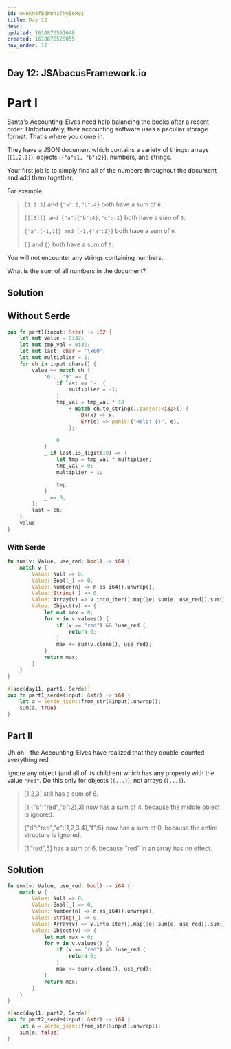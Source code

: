 ```yaml
---
id: mHoKN4fBdW04zTNyE6Roi
title: Day 12
desc: ''
updated: 1610873551648
created: 1610872529055
nav_order: 12
---
```

## Day 12: JSAbacusFramework.io

# Part I

Santa's Accounting-Elves need help balancing the books after a recent order. Unfortunately, their accounting software uses a peculiar storage format. That's where you come in.

They have a JSON document which contains a variety of things: arrays (`[1,2,3]`), objects (`{"a":1, "b":2}`), numbers, and strings.

 Your first job is to simply find all of the numbers throughout the document and add them together.

For example:

> `[1,2,3]` and `{"a":2,"b":4}` both have a sum of `6`.
>
> `[[[3]]] and {"a":{"b":4},"c":-1}` both have a sum of `3`.
>
> `{"a":[-1,1]} and [-1,{"a":1}]` both have a sum of `0`.
>
> `[]` and `{}` both have a sum of `0`.

You will not encounter any strings containing numbers.

What is the sum of all numbers in the document?

## Solution

## Without Serde

```rust
pub fn part1(input: &str) -> i32 {
    let mut value = 0i32;
    let mut tmp_val = 0i32;
    let mut last: char = '\x00';
    let mut multiplier = 1;
    for ch in input.chars() {
        value += match ch {
            '0'...'9' => {
                if last == '-' {
                    multiplier = -1;
                }
                tmp_val = tmp_val * 10
                    + match ch.to_string().parse::<i32>() {
                        Ok(x) => x,
                        Err(e) => panic!("Help! {}", e),
                    };

                0
            }
            _ if last.is_digit(10) => {
                let tmp = tmp_val * multiplier;
                tmp_val = 0;
                multiplier = 1;

                tmp
            }
            _ => 0,
        };
        last = ch;
    }
    value
}
```

### With Serde

```rust
fn sum(v: Value, use_red: bool) -> i64 {
    match v {
        Value::Null => 0,
        Value::Bool(_) => 0,
        Value::Number(n) => n.as_i64().unwrap(),
        Value::String(_) => 0,
        Value::Array(v) => v.into_iter().map(|e| sum(e, use_red)).sum(),
        Value::Object(v) => {
            let mut max = 0;
            for v in v.values() {
                if (v == "red") && !use_red {
                    return 0;
                }
                max += sum(v.clone(), use_red);
            }
            return max;
        }
    }
}

#[aoc(day11, part1, Serde)]
pub fn part1_serde(input: &str) -> i64 {
    let a = serde_json::from_str(&input).unwrap();
    sum(a, true)
}

```

## Part II

Uh oh - the Accounting-Elves have realized that they double-counted everything red.

Ignore any object (and all of its children) which has any property with the value `"red"`. Do this only for objects (`{...}`), not arrays (`[...]`).

> [1,2,3] still has a sum of 6.
>
> [1,{"c":"red","b":2},3] now has a sum of 4, because the middle object is ignored.
>
> {"d":"red","e":[1,2,3,4],"f":5} now has a sum of 0, because the entire structure is ignored.
>
> [1,"red",5] has a sum of 6, because "red" in an array has no effect.

## Solution

```rust
fn sum(v: Value, use_red: bool) -> i64 {
    match v {
        Value::Null => 0,
        Value::Bool(_) => 0,
        Value::Number(n) => n.as_i64().unwrap(),
        Value::String(_) => 0,
        Value::Array(v) => v.into_iter().map(|e| sum(e, use_red)).sum(),
        Value::Object(v) => {
            let mut max = 0;
            for v in v.values() {
                if (v == "red") && !use_red {
                    return 0;
                }
                max += sum(v.clone(), use_red);
            }
            return max;
        }
    }
}

#[aoc(day11, part2, Serde)]
pub fn part2_serde(input: &str) -> i64 {
    let a = serde_json::from_str(&input).unwrap();
    sum(a, false)
}
```

